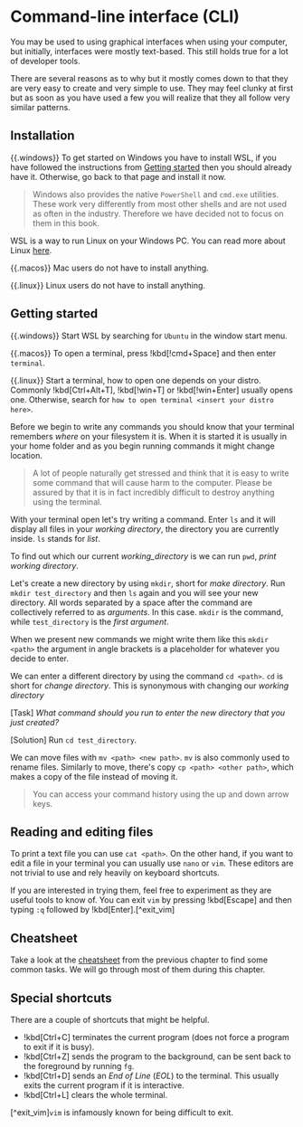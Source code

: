 # Command-line interface (CLI)

You may be used to using graphical interfaces when using your computer, but initially, interfaces were mostly text-based. This still holds true for a lot of developer tools.

There are several reasons as to why but it mostly comes down to that they are very easy to create and very simple to use. They may feel clunky at first but as soon as you have used a few you will realize that they all follow very similar patterns.

## Installation

{{.windows}}
To get started on Windows you have to install WSL, if you have followed the instructions from [Getting started](../../getting_started.md) then you should already have it. Otherwise, go back to that page and install it now.

> Windows also provides the native `PowerShell` and `cmd.exe` utilities. These work very differently from most other shells and are not used as often in the industry. Therefore we have decided not to focus on them in this book.

WSL is a way to run Linux on your Windows PC. You can read more about Linux [here](../linux.md).

{{.macos}}
Mac users do not have to install anything.

{{.linux}}
Linux users do not have to install anything.

## Getting started

<!-- > This chapter introduces a lot of terminology, you can find most terms in [the glossary](../glossary.md#command-line-terms). -->

{{.windows}}
Start WSL by searching for `Ubuntu` in the window start menu.

{{.macos}}
To open a terminal, press !kbd[!cmd+Space] and then enter `terminal`.

{{.linux}}
Start a terminal, how to open one depends on your distro. Commonly !kbd[Ctrl+Alt+T], !kbd[!win+T] or !kbd[!win+Enter] usually opens one. Otherwise, search for `how to open terminal <insert your distro here>`.

Before we begin to write any commands you should know that your terminal remembers _where_ on your filesystem it is. When it is started it is usually in your home folder and as you begin running commands it might change location.

> A lot of people naturally get stressed and think that it is easy to write some command that will cause harm to the computer. Please be assured by that it is in fact incredibly difficult to destroy anything using the terminal.

With your terminal open let's try writing a command. Enter `ls` and it will display all files in your _working directory_, the directory you are currently inside. `ls` stands for _list_.

To find out which our current _working_directory_ is we can run `pwd`, _print working directory_.

Let's create a new directory by using `mkdir`, short for _make directory_. Run `mkdir test_directory` and then `ls` again and you will see your new directory. All words separated by a space after the command are collectively referred to as _arguments_. In this case. `mkdir` is the command, while `test_directory` is the _first argument_.

When we present new commands we might write them like this `mkdir <path>` the argument in angle brackets is a placeholder for whatever you decide to enter.

We can enter a different directory by using the command `cd <path>`. `cd` is short for _change directory_. This is synonymous with changing our _working directory_

[Task]
_What command should you run to enter the new directory that you just created?_

[Solution]
Run `cd test_directory`.

We can move files with `mv <path> <new path>`. `mv` is also commonly used to
rename files. Similarly to move, there's copy `cp <path> <other path>`, which
makes a copy of the file instead of moving it.

> You can access your command history using the up and down arrow keys.

## Reading and editing files

To print a text file you can use `cat <path>`. On the other hand, if you want to edit a file in your terminal you can usually use `nano` or `vim`. These editors are not trivial to use and rely heavily on keyboard shortcuts.

If you are interested in trying them, feel free to experiment as they are useful tools to know of. You can exit `vim` by pressing !kbd[Escape] and then typing `:q` followed by !kbd[Enter].[^exit_vim]

## Cheatsheet

Take a look at the [cheatsheet](../../Assets/cli_editor_cheatsheet.pdf) from the previous chapter to find some common tasks. We will go through most of them during this chapter.

## Special shortcuts

There are a couple of shortcuts that might be helpful.

- !kbd[Ctrl+C] terminates the current program (does not force a program to exit if it is busy).
- !kbd[Ctrl+Z] sends the program to the background, can be sent back to the foreground by running `fg`.
- !kbd[Ctrl+D] sends an _End of Line_ (_EOL_) to the terminal. This usually exits the current program if it is interactive.
- !kbd[Ctrl+L] clears the whole terminal.

[^exit_vim]`vim` is infamously known for being difficult to exit.
